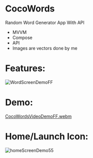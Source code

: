 # CocoWords
Random Word Generator App With API
- MVVM
- Compose
- API
- Images are vectors done by me

# Features:
![WordScreenDemoFF](https://github.com/ianttta/CocoWords/assets/135581442/709f0c1f-f47e-48b1-9b2b-11fce3c3cfca)

# Demo:
[CocoWordsVideoDemoFF.webm](https://github.com/ianttta/CocoWords/assets/135581442/eba460e3-8ed3-4d8c-a981-71e6bbed0ae8)

# Home/Launch Icon:
![homeScreenDemo55](https://github.com/ianttta/CocoWords/assets/135581442/cadc33bf-5ff7-48f0-84eb-9ae423e0ef86)
